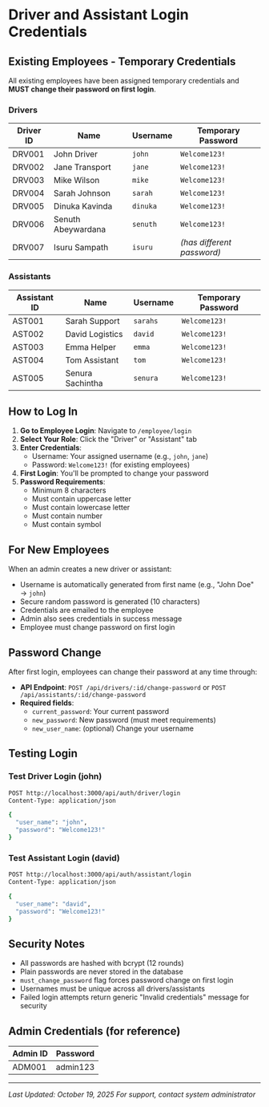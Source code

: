 # Driver and Assistant Login Credentials

## Existing Employees - Temporary Credentials

All existing employees have been assigned temporary credentials and **MUST change their password on first login**.

### Drivers

| Driver ID | Name | Username | Temporary Password |
|-----------|------|----------|-------------------|
| DRV001 | John Driver | `john` | `Welcome123!` |
| DRV002 | Jane Transport | `jane` | `Welcome123!` |
| DRV003 | Mike Wilson | `mike` | `Welcome123!` |
| DRV004 | Sarah Johnson | `sarah` | `Welcome123!` |
| DRV005 | Dinuka Kavinda | `dinuka` | `Welcome123!` |
| DRV006 | Senuth Abeywardana | `senuth` | `Welcome123!` |
| DRV007 | Isuru Sampath | `isuru` | *(has different password)* |

### Assistants

| Assistant ID | Name | Username | Temporary Password |
|--------------|------|----------|-------------------|
| AST001 | Sarah Support | `sarahs` | `Welcome123!` |
| AST002 | David Logistics | `david` | `Welcome123!` |
| AST003 | Emma Helper | `emma` | `Welcome123!` |
| AST004 | Tom Assistant | `tom` | `Welcome123!` |
| AST005 | Senura Sachintha | `senura` | `Welcome123!` |

## How to Log In

1. **Go to Employee Login**: Navigate to `/employee/login`
2. **Select Your Role**: Click the "Driver" or "Assistant" tab
3. **Enter Credentials**:
   - Username: Your assigned username (e.g., `john`, `jane`)
   - Password: `Welcome123!` (for existing employees)
4. **First Login**: You'll be prompted to change your password
5. **Password Requirements**:
   - Minimum 8 characters
   - Must contain uppercase letter
   - Must contain lowercase letter
   - Must contain number
   - Must contain symbol

## For New Employees

When an admin creates a new driver or assistant:
- Username is automatically generated from first name (e.g., "John Doe" → `john`)
- Secure random password is generated (10 characters)
- Credentials are emailed to the employee
- Admin also sees credentials in success message
- Employee must change password on first login

## Password Change

After first login, employees can change their password at any time through:
- **API Endpoint**: `POST /api/drivers/:id/change-password` or `POST /api/assistants/:id/change-password`
- **Required fields**:
  - `current_password`: Your current password
  - `new_password`: New password (must meet requirements)
  - `new_user_name`: (optional) Change your username

## Testing Login

### Test Driver Login (john)
```bash
POST http://localhost:3000/api/auth/driver/login
Content-Type: application/json

{
  "user_name": "john",
  "password": "Welcome123!"
}
```

### Test Assistant Login (david)
```bash
POST http://localhost:3000/api/auth/assistant/login
Content-Type: application/json

{
  "user_name": "david",
  "password": "Welcome123!"
}
```

## Security Notes

- All passwords are hashed with bcrypt (12 rounds)
- Plain passwords are never stored in the database
- `must_change_password` flag forces password change on first login
- Usernames must be unique across all drivers/assistants
- Failed login attempts return generic "Invalid credentials" message for security

## Admin Credentials (for reference)

| Admin ID | Password |
|----------|----------|
| ADM001 | admin123 |

---

*Last Updated: October 19, 2025*
*For support, contact system administrator*
